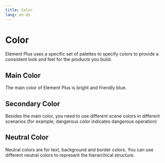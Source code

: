 ```yaml
---
title: Color
lang: en-US
---
```


# Color

Element Plus uses a specific set of palettes to specify colors to provide a consistent look and feel for the products you build.

<style lang="scss">
.demo-color-box {
  position: relative;
  border-radius: 4px;
  padding: 20px;
  margin: 8px 0;
  height: 112px;
  box-sizing: border-box;
  color: var(--el-color-white);
  font-size: 14px;

  .bg-color-sub {
    width: 100%;
    height: 40px;
    left: 0;
    bottom: 0;
    position: absolute;

    .bg-blue-sub-item {
      height: 100%;
      display: inline-block;

      &:first-child {
        border-radius: 0 0 0 var(--el-border-radius-base);
      }
    }

    .bg-secondary-sub-item {
      height: 100%;
      display: inline-block;
      &:first-child {
        border-radius: 0 0 0 var(--el-border-radius-base);
      }
    }
  }

  .value {
    margin-top: 2px;
  }
}

.demo-color-box-lite {
  color: var(--el-text-color-primary);
}
</style>

## Main Color

The main color of Element Plus is bright and friendly blue.

<!-- Do not touch -->
<ClientOnly>
  <MainColor />
</ClientOnly>

## Secondary Color

Besides the main color, you need to use different scene colors in different scenarios (for example, dangerous color indicates dangerous operation)

<!-- Do not touch -->
<ClientOnly>
  <SecondaryColors />
</ClientOnly>

## Neutral Color

Neutral colors are for text, background and border colors. You can use different neutral colors to represent the hierarchical structure.

<!-- Do not touch -->
<ClientOnly>
  <NeutralColor />
</ClientOnly>
